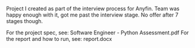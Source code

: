 Project I created as part of the interview process for Anyfin.
Team was happy enough with it, got me past the interview stage.
No offer after 7 stages though.

For the project spec, see: Software Engineer - Python Assessment.pdf
For the report and how to run, see: report.docx
